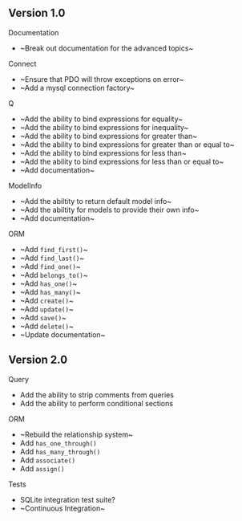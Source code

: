 Version 1.0
-----------
Documentation
- ~Break out documentation for the advanced topics~

Connect
- ~Ensure that PDO will throw exceptions on error~
- ~Add a mysql connection factory~

Q
- ~Add the ability to bind expressions for equality~
- ~Add the ability to bind expressions for inequality~
- ~Add the ability to bind expressions for greater than~
- ~Add the ability to bind expressions for greater than or equal to~
- ~Add the ability to bind expressions for less than~
- ~Add the ability to bind expressions for less than or equal to~
- ~Add documentation~

ModelInfo
- ~Add the abiltity to return default model info~
- ~Add the abiltity for models to provide their own info~
- ~Add documentation~

ORM
- ~Add `find_first()`~
- ~Add `find_last()`~
- ~Add `find_one()`~
- ~Add `belongs_to()`~
- ~Add `has_one()`~
- ~Add `has_many()`~
- ~Add `create()`~
- ~Add `update()`~
- ~Add `save()`~
- ~Add `delete()`~
- ~Update documentation~

Version 2.0
-----------
Query
- Add the ability to strip comments from queries
- Add the ability to perform conditional sections

ORM
- ~Rebuild the relationship system~
- Add `has_one_through()`
- Add `has_many_through()`
- Add `associate()`
- Add `assign()`

Tests
- SQLite integration test suite?
- ~Continuous Integration~
